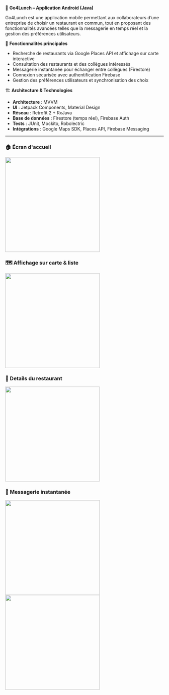 📱 **Go4Lunch – Application Android (Java)**

Go4Lunch est une application mobile permettant aux collaborateurs d’une entreprise de choisir un restaurant en commun, tout en proposant des fonctionnalités avancées telles que la messagerie en temps réel et la gestion des préférences utilisateurs.

🚀 **Fonctionnalités principales**
- Recherche de restaurants via Google Places API et affichage sur carte interactive
- Consultation des restaurants et des collègues intéressés
- Messagerie instantanée pour échanger entre collègues (Firestore)
- Connexion sécurisée avec authentification Firebase
- Gestion des préférences utilisateurs et synchronisation des choix

🏗️ **Architecture & Technologies**
- **Architecture** : MVVM
- **UI** : Jetpack Components, Material Design
- **Réseau** : Retrofit 2 + RxJava
- **Base de données** : Firestore (temps réel), Firebase Auth
- **Tests** : JUnit, Mockito, Robolectric
- **Intégrations** : Google Maps SDK, Places API, Firebase Messaging

---

### 🏠 Écran d'accueil
<p float="left">
  <img src="https://github.com/user-attachments/assets/738fa021-e57f-4108-addb-c588d15627ac" width="300" />
</p>

### 🗺️ Affichage sur carte & liste
<p float="left">
  <img src="https://github.com/user-attachments/assets/d7d086b2-4edb-4792-8ca9-167021acba87" width="300" />
</p>

### 🍴 Details du restaurant
<p float="left">
  <img src="https://github.com/user-attachments/assets/2bfbcb4c-8d22-4ced-9e64-180c2325e962" width="300" />
</p>

### 💬 Messagerie instantanée
<p float="left">
  <img src="https://github.com/user-attachments/assets/8937d72c-cbe1-445e-871f-56c8b1b1db40" width="300" />
  <img src="https://github.com/user-attachments/assets/304a516b-850c-45ef-a8e6-76a0217a4cec" width="300" />
</p>
